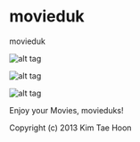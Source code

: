 movieduk
========

movieduk

![alt tag](http://3.bp.blogspot.com/-HPuWEuWE8sI/Upd3dMZRU8I/AAAAAAAAB54/0MQGPHMEg7Q/s640/movieduk.png)

![alt tag](http://3.bp.blogspot.com/-t7bieVkf3GM/UsvEeRDc-WI/AAAAAAAACJ4/LZNAOexShWg/s1600/movie.png)

![alt tag](http://4.bp.blogspot.com/-26EPhUOL4j4/UsUSg2qOTrI/AAAAAAAACHg/P64pp5deqp8/s640/list_and_filter.png)

Enjoy your Movies, movieduks!

Copyright (c) 2013 Kim Tae Hoon
